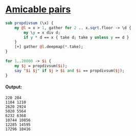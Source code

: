 [1]: http://rosettacode.org/wiki/Amicable_pairs

# [Amicable pairs][1]

```perl
sub propdivsum (\x) {
    my @l = x > 1, gather for 2 .. x.sqrt.floor -> \d {
        my \y = x div d;
        if y * d == x { take d; take y unless y == d }
    }
    [+] gather @l.deepmap(*.take);
}
 
for 1..20000 -> $i {
    my $j = propdivsum($i);
    say "$i $j" if $j > $i and $i == propdivsum($j);
}
```

#### Output:
```
220 284
1184 1210
2620 2924
5020 5564
6232 6368
10744 10856
12285 14595
17296 18416
```